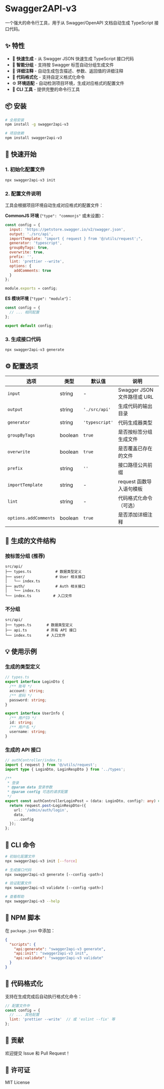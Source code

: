 # Swagger2API-v3

一个强大的命令行工具，用于从 Swagger/OpenAPI 文档自动生成 TypeScript 接口代码。

## ✨ 特性

- 🚀 **快速生成** - 从 Swagger JSON 快速生成 TypeScript 接口代码
- 📁 **智能分组** - 支持按 Swagger 标签自动分组生成文件
- 📝 **详细注释** - 自动生成包含描述、参数、返回值的详细注释
- 🎨 **代码格式化** - 支持自定义格式化命令
- ⚙️ **环境适配** - 自动检测项目环境，生成对应格式的配置文件
- 🔧 **CLI 工具** - 提供完整的命令行工具

## 📦 安装

```bash
# 全局安装
npm install -g swagger2api-v3

# 项目依赖
npm install swagger2api-v3
```

## 🚀 快速开始

### 1. 初始化配置文件

```bash
npx swagger2api-v3 init
```

### 2. 配置文件说明

工具会根据项目环境自动生成对应格式的配置文件：

**CommonJS 环境** (`"type": "commonjs"` 或未设置)：
```javascript
const config = {
  input: 'https://petstore.swagger.io/v2/swagger.json',
  output: './src/api',
  importTemplate: "import { request } from '@/utils/request';",
  generator: 'typescript',
  groupByTags: true,
  overwrite: true,
  prefix: '',
  lint: 'prettier --write',
  options: {
    addComments: true
  }
};

module.exports = config;
```

**ES 模块环境** (`"type": "module"`)：
```javascript
const config = {
  // ... 相同配置
};

export default config;
```

### 3. 生成接口代码

```bash
npx swagger2api-v3 generate
```

## ⚙️ 配置选项

| 选项 | 类型 | 默认值 | 说明 |
|------|------|--------|------|
| `input` | string | - | Swagger JSON 文件路径或 URL |
| `output` | string | `'./src/api'` | 生成代码的输出目录 |
| `generator` | string | `'typescript'` | 代码生成器类型 |
| `groupByTags` | boolean | `true` | 是否按标签分组生成文件 |
| `overwrite` | boolean | `true` | 是否覆盖已存在的文件 |
| `prefix` | string | `''` | 接口路径公共前缀 |
| `importTemplate` | string | - | request 函数导入语句模板 |
| `lint` | string | - | 代码格式化命令（可选） |
| `options.addComments` | boolean | `true` | 是否添加详细注释 |

## 📁 生成的文件结构

### 按标签分组 (推荐)

```
src/api/
├── types.ts           # 数据类型定义
├── user/              # User 相关接口
│   └── index.ts
├── auth/              # Auth 相关接口
│   └── index.ts
└── index.ts          # 入口文件
```

### 不分组

```
src/api/
├── types.ts       # 数据类型定义
├── api.ts         # 所有 API 接口
└── index.ts       # 入口文件
```

## 💡 使用示例

### 生成的类型定义

```typescript
// types.ts
export interface LoginDto {
  /** 账号 */
  account: string;
  /** 密码 */
  password: string;
}

export interface UserInfo {
  /** 用户ID */
  id: string;
  /** 用户名 */
  username: string;
}
```

### 生成的 API 接口

```typescript
// authController/index.ts
import { request } from '@/utils/request';
import type { LoginDto, LoginRespDto } from '../types';

/**
 * 登录
 * @param data 登录参数
 * @param config 可选的请求配置
 */
export const authControllerLoginPost = (data: LoginDto, config?: any) => {
  return request.post<LoginRespDto>({
    url: '/admin/auth/login',
    data,
    ...config
  });
};
```

## 🔧 CLI 命令

```bash
# 初始化配置文件
npx swagger2api-v3 init [--force]

# 生成接口代码
npx swagger2api-v3 generate [--config <path>]

# 验证配置文件
npx swagger2api-v3 validate [--config <path>]

# 查看帮助
npx swagger2api-v3 --help
```

## 📝 NPM 脚本

在 `package.json` 中添加：

```json
{
  "scripts": {
    "api:generate": "swagger2api-v3 generate",
    "api:init": "swagger2api-v3 init",
    "api:validate": "swagger2api-v3 validate"
  }
}
```

## 🎨 代码格式化

支持在生成完成后自动执行格式化命令：

```javascript
// 配置文件中
const config = {
  // ... 其他配置
  lint: 'prettier --write'  // 或 'eslint --fix' 等
};
```

## 🤝 贡献

欢迎提交 Issue 和 Pull Request！

## 📄 许可证

MIT License